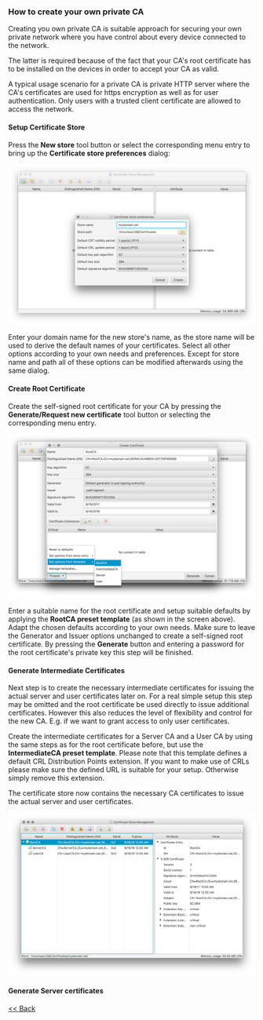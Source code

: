 ### How to create your own private CA

Creating you own private CA is suitable approach for securing your own private network where you have control about every device connected to the network.

The latter is required because of the fact that your CA's root certificate has to be installed on the devices in order to accept your CA as valid.

A typical usage scenario for a private CA is private HTTP server where the CA's certificates are used for https encryption as well as for user authentication. Only users with a trusted client certificate are allowed to access the network.

#### Setup Certificate Store
Press the **New store** tool button or select the corresponding menu entry to bring up the **Certificate store preferences** dialog:

![new store](new_store.png)

Enter your domain name for the new store's name, as the store name will be used to derive the default names of your certificates. Select all other options according to your own needs and preferences.
Except for store name and path all of these options can be modified afterwards using the same dialog.

#### Create Root Certificate
Create the self-signed root certificate for your CA by pressing the **Generate/Request new certificate** tool button or selecting the corresponding menu entry.

![root ca](root_ca.png)

Enter a suitable name for the root certificate and setup suitable defaults by applying the **RootCA preset template** (as shown in the screen above). Adapt the chosen defaults according to your own needs. Make sure to leave the Generator and Issuer options unchanged to create a self-signed root certificate. By pressing the **Generate** button and entering a password for the root certificate's private key this step will be finished.

#### Generate Intermediate Certificates
Next step is to create the necessary intermediate certificates for issuing the actual server and user certificates later on. For a real simple setup this step may be omitted and the root certificate be used directly to issue additional certificates. However this also reduces the level of flexibility and control for the new CA. E.g. if we want to grant access to only user certificates.

Create the intermediate certificates for a Server CA and a User CA by using the same steps as for the root certificate before, but use the **IntermediateCA preset template**. Please note that this template defines a default CRL Distribution Points extension. If you want to make use of CRLs please make sure the defined URL is suitable for your setup. Otherwise simply remove this extension.

The certificate store now contains the necessary CA certificates to issue the actual server and user certificates.

![intermediate cas](intermediate_cas.png)

#### Generate Server certificates


[<< Back](..)
